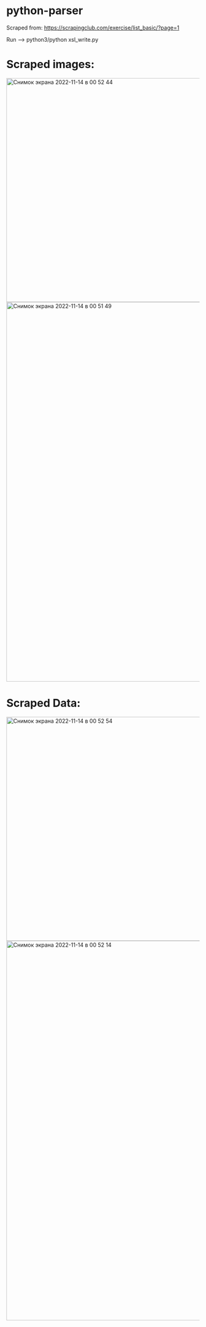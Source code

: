 # python-parser
Scraped from: https://scrapingclub.com/exercise/list_basic/?page=1

Run --> python3/python xsl_write.py

# Scraped images:


<img width="584" alt="Снимок экрана 2022-11-14 в 00 52 44" src="https://user-images.githubusercontent.com/61519936/201585623-f76ca593-e6d5-41ec-88ac-de4c92fd7d12.png">
<img width="990" alt="Снимок экрана 2022-11-14 в 00 51 49" src="https://user-images.githubusercontent.com/61519936/201585867-2031c4dd-75c0-47aa-bbaa-9e341ad9df92.png">


# Scraped Data:

<img width="584" alt="Снимок экрана 2022-11-14 в 00 52 54" src="https://user-images.githubusercontent.com/61519936/201585707-ce4c56f5-4bfa-45a4-8bae-7a771bbd2d4d.png">
<img width="990" alt="Снимок экрана 2022-11-14 в 00 52 14" src="https://user-images.githubusercontent.com/61519936/201585716-694aa50a-21a3-45a5-9b48-7b3f91841550.png">
